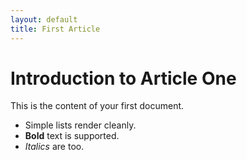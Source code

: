 ```yaml
---
layout: default
title: First Article
---
```


# Introduction to Article One

This is the content of your first document.

- Simple lists render cleanly.
- **Bold** text is supported.
- *Italics* are too.
